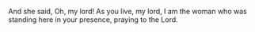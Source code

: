 And she said, Oh, my lord! As you live, my lord, I am the woman who was standing here in your presence, praying to the Lord.
